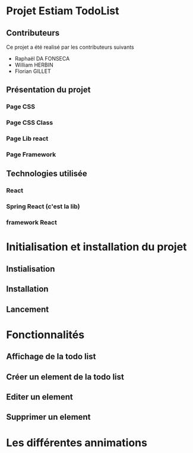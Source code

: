 # Projet Estiam TodoList

## Contributeurs
Ce projet a été realisé par les contributeurs suivants 
- Raphaël DA FONSECA 
- William HERBIN 
- Florian GILLET 

## Présentation du projet

### Page CSS
### Page CSS Class
### Page Lib react
### Page Framework

## Technologies utilisée
### React
### Spring React (c'est la lib)
### framework React

# Initialisation et installation du projet
## Instialisation
## Installation
## Lancement

# Fonctionnalités
## Affichage de la todo list
## Créer un element de la todo list
## Editer un element
## Supprimer un element

# Les différentes annimations